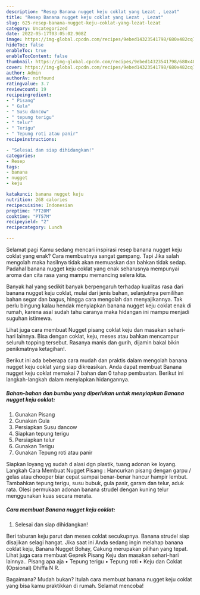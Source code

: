 ```yaml
---
description: "Resep Banana nugget keju coklat yang Lezat , Lezat"
title: "Resep Banana nugget keju coklat yang Lezat , Lezat"
slug: 625-resep-banana-nugget-keju-coklat-yang-lezat-lezat
category: Uncategorized
date: 2022-05-17T03:05:02.908Z
image: https://img-global.cpcdn.com/recipes/9ebed14323541798/680x482cq70/banana-nugget-keju-coklat-foto-resep-utama.jpg
hideToc: false
enableToc: true
enableTocContent: false
thumbnail: https://img-global.cpcdn.com/recipes/9ebed14323541798/680x482cq70/banana-nugget-keju-coklat-foto-resep-utama.jpg
cover: https://img-global.cpcdn.com/recipes/9ebed14323541798/680x482cq70/banana-nugget-keju-coklat-foto-resep-utama.jpg
author: Admin
authorAv: notfound
ratingvalue: 3.7
reviewcount: 19
recipeingredient:
- " Pisang"
- " Gula"
- " Susu dancow"
- " tepung terigu"
- " telur"
- " Terigu"
- " Tepung roti atau panir"
recipeinstructions:

- "Selesai dan siap dihidangkan!"
categories:
- Resep
tags:
- banana
- nugget
- keju

katakunci: banana nugget keju 
nutrition: 268 calories
recipecuisine: Indonesian
preptime: "PT20M"
cooktime: "PT57M"
recipeyield: "2"
recipecategory: Lunch

---
```



Selamat pagi Kamu sedang mencari inspirasi resep banana nugget keju coklat yang enak? Cara membuatnya sangat gampang. Tapi Jika salah mengolah maka hasilnya tidak akan memuaskan dan bahkan tidak sedap. Padahal banana nugget keju coklat yang enak seharusnya mempunyai aroma dan cita rasa yang mampu memancing selera kita.


Banyak hal yang sedikit banyak berpengaruh terhadap kualitas rasa dari banana nugget keju coklat, mulai dari jenis bahan, selanjutnya pemilihan bahan segar dan bagus, hingga cara mengolah dan menyajikannya. Tak perlu bingung kalau hendak menyiapkan banana nugget keju coklat enak di rumah, karena asal sudah tahu caranya maka hidangan ini mampu menjadi suguhan istimewa.

Lihat juga cara membuat Nugget pisang coklat keju dan masakan sehari-hari lainnya. Bisa dengan coklat, keju, meses atau bahkan mencampur seluruh topping tersebut. Rasanya manis dan gurih, dijamin bakal bikin penikmatnya ketagihan!.


Berikut ini ada beberapa cara mudah dan praktis dalam mengolah banana nugget keju coklat yang siap dikreasikan. Anda dapat membuat Banana nugget keju coklat memakai 7 bahan dan 0 tahap pembuatan. Berikut ini langkah-langkah dalam menyiapkan hidangannya.

<!--inarticleads1-->

##### Bahan-bahan dan bumbu yang diperlukan untuk menyiapkan Banana nugget keju coklat:

1. Gunakan  Pisang
1. Gunakan  Gula
1. Persiapkan  Susu dancow
1. Siapkan  tepung terigu
1. Persiapkan  telur
1. Gunakan  Terigu
1. Gunakan  Tepung roti atau panir


Siapkan loyang yg sudah d alasi dgn plastik, tuang adonan ke loyang. Langkah Cara Membuat Nugget Pisang : Hancurkan pisang dengan garpu / gelas atau chooper biar cepat sampai benar-benar hancur hampir lembut. Tambahkan tepung terigu, susu bubuk, gula pasir, garam dan telur, aduk rata. Olesi permukaan adonan banana strudel dengan kuning telur menggunakan kuas secara merata. 

<!--inarticleads2-->

##### Cara membuat Banana nugget keju coklat:


1. Selesai dan siap dihidangkan!

Beri taburan keju parut dan meses coklat secukupnya. Banana strudel siap disajikan selagi hangat. Jika saat ini Anda sedang ingin melahap banana coklat keju, Banana Nugget Bohay, Cakung merupakan pilihan yang tepat. Lihat juga cara membuat Geprek Pisang Keju dan masakan sehari-hari lainnya.. Pisang apa aja • Tepung terigu • Tepung roti • Keju dan Coklat (Opsional) Dhiffa N R. 

Bagaimana? Mudah bukan? Itulah cara membuat banana nugget keju coklat yang bisa kamu praktikkan di rumah. Selamat mencoba!
